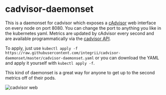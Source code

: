 # cadvisor-daemonset

This is a daemonset for cadvisor which exposes a [cAdvisor](https://github.com/google/cadvisor) web interface on every node on port 8080.  You can change the port to anything you like in the kubernetes yaml.  Metrics are updated by cAdvisor every second and are available programmatically via the [cadvisor API](https://github.com/google/cadvisor/blob/master/docs/api.md).

To apply, just use `kubectl apply -f https://raw.githubusercontent.com/integrii/cadvisor-daemonset/master/cadvisor-daemonset.yaml` or you can download the YAML and apply it yourself with `kubectl apply -f`.

This kind of daemonset is a great way for anyone to get up to the second metrics off of their pods.

![cadvisor web](https://github.com/integrii/cadvisor-daemonset/blob/master/cadvisor-web.png?raw=true)

